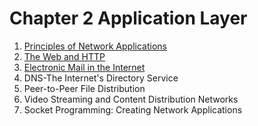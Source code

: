 # Chapter 2 Application Layer

1. [Principles of Network Applications](1_principles_of_network_applications/README.md)
2. [The Web and HTTP](2_the_web_and_http/README.md)
3. [Electronic Mail in the Internet](3_electronic_mail_in_the_internet/README.md)
4. DNS-The Internet's Directory Service
5. Peer-to-Peer File Distribution
6. Video Streaming and Content Distribution Networks
7. Socket Programming: Creating Network Applications